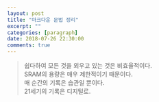 ```yaml
---
layout: post
title: "마크다운 문법 정리"
excerpt: ""
categories: [paragraph]
date: 2018-07-26 22:30:00
comments: true
---
```


> 쉽다하여 모든 것을 외우고 있는 것은 비효율적이다.<br/>
SRAM의 용량은 매우 제한적이기 때문이다.<br/>
매 순간의 기록은 습관일 뿐이다.<br/>
21세기의 기록은 디지털로.<br/>
